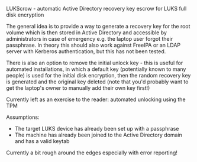 
LUKScrow - automatic Active Directory recovery key escrow for LUKS full disk encryption

The general idea is to provide a way to generate a recovery key for the root volume
which is then stored in Active Directory and accessible by administrators in case
of emergency e.g. the laptop user forgot their passphrase. In theory this should
also work against FreeIPA or an LDAP server with Kerberos authentication, but this
has not been tested.

There is also an option to remove the initial unlock key - this is useful for
automated installations, in which a default key (potentially known to many people)
is used for the initial disk encryption, then the random recovery key is
generated and the original key deleted (note that you'd probably want to
get the laptop's owner to manually add their own key first!)

Currently left as an exercise to the reader: automated unlocking using the TPM

Assumptions:
* The target LUKS device has already been set up with a passphrase
* The machine has already been joined to the Active Directory domain and has a valid keytab

Currently a bit rough around the edges especially with error reporting!

